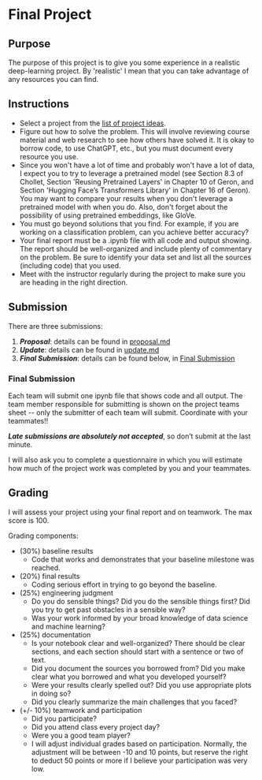 # Final Project

## Purpose

The purpose of this project is to give you some experience in a realistic deep-learning project.   By 'realistic' I mean that you can take advantage of any resources you can find.

## Instructions
- Select a project from the [list of project ideas](project_ideas.md).
- Figure out how to solve the problem.  This will involve reviewing course material and web research to see how others have solved it.  It is okay to borrow code, to use ChatGPT, etc., but you must document every resource you use.
- Since you won't have a lot of time and probably won't have a lot of data, I expect you to try to leverage a pretrained model (see Section 8.3 of Chollet, Section 'Reusing Pretrained Layers' in Chapter 10 of Geron, and Section 'Hugging Face’s Transformers Library' in Chapter 16 of Geron).  You  may want to compare your results when you don't leverage a pretrained model with when you do.  Also, don't forget about the possibility of using pretrained embeddings, like GloVe.
- You must go beyond solutions that you find.  For example, if you are working on a classification problem, can you achieve better accuracy?
- Your final report must be a .ipynb file with all code and output showing.  The report should be well-organized and include plenty of commentary on the problem.  Be sure to identify your data set and list all the sources (including code) that you used.
- Meet with the instructor regularly during the project to make sure you are heading in the right direction.

## Submission

There are three submissions:

1. ***Proposal***: details can be found in [proposal.md](proposal.md)
2. ***Update***: details can be found in [update.md](update.md)
3. ***Final Submission***: details can be found below, in [Final Submission](#final-submission)

### Final Submission

Each team will submit one ipynb file that shows code and all output.  The team member responsible for submitting is shown on the project teams sheet -- only the submitter of each team will submit.  Coordinate with your teammates!!

***Late submissions are absolutely not accepted***, so don’t submit at the last minute.

I will also ask you to complete a questionnaire in which you will estimate how much of the project work was completed by you and your teammates.

## Grading

I will assess your project using your final report and on teamwork.  The max score is 100.  

Grading components:
- (30%) baseline results
  - Code that works and demonstrates that your baseline milestone was reached.
- (20%) final results
  - Coding serious effort in trying to go beyond the baseline.
- (25%) engineering judgment
  - Do you do sensible things?  Did you do the sensible things first?  Did you try to get past obstacles in a sensible way?  
  - Was your work informed by your broad knowledge of data science and machine learning?
- (25%) documentation
  - Is your notebook clear and well-organized?  There should be clear sections, and each section should start with a sentence or two of text.
  - Did you document the sources you borrowed from?  Did you make clear what you borrowed and what you developed yourself?
  - Were your results clearly spelled out?  Did you use appropriate plots in doing so?
  - Did you clearly summarize the main challenges that you faced?
- (+/- 10%) teamwork and participation
  - Did you participate?
  - Did you attend class every project day?
  - Were you a good team player?
  - I will adjust individual grades based on participation.  Normally, the adjustment will be between -10 and 10 points, but reserve the right to deduct 50 points or more if I believe your participation was very low.
